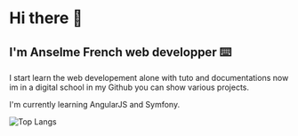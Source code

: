 # Hi there 👋

## I'm Anselme French web developper ⌨️

I start learn the web developement alone with tuto and documentations now im in a digital school in my Github you can show various projects.

I'm currently learning AngularJS and Symfony.

![Top Langs](https://github-readme-stats.vercel.app/api/top-langs/?username=ansmass&size_weight=0.5&count_weight=0.5&theme=dark)


<!--
**ansmass/ansmass** is a ✨ _special_ ✨ repository because its `README.md` (this file) appears on your GitHub profile.

Here are some ideas to get you started:

- 🔭 I’m currently working on ...
- 🌱 I’m currently learning ...
- 👯 I’m looking to collaborate on ...
- 🤔 I’m looking for help with ...
- 💬 Ask me about ...
- 📫 How to reach me: ...
- 😄 Pronouns: ...
- ⚡ Fun fact: ...
-->
